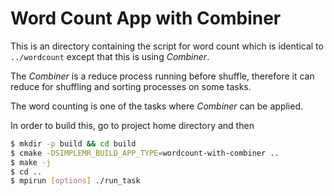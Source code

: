 # Word Count App with Combiner

This is an directory containing the script for word count which is identical to `../wordcount`
except that this is using *Combiner*.

The *Combiner* is a reduce process running before shuffle,
therefore it can reduce for shuffling and sorting processes on some tasks.

The word counting is one of the tasks where *Combiner* can be applied.

In order to build this, go to project home directory and then
```sh
$ mkdir -p build && cd build
$ cmake -DSIMPLEMR_BUILD_APP_TYPE=wordcount-with-combiner ..
$ make -j
$ cd ..
$ mpirun [options] ./run_task
```
